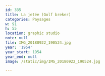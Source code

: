 ```yaml
---
id: 335
title: La jetée (Golf breker)
categories: Paysages
w: 91
h: 55
location: graphic studio
note: null
file: IMG_20180922_190524.jpg
year: '1954'
year_start: 1954
year_end: null
image: /static/img/IMG_20180922_190524.jpg

---
```

